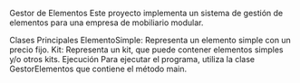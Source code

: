 Gestor de Elementos
Este proyecto implementa un sistema de gestión de elementos para una empresa de mobiliario modular.

Clases Principales
ElementoSimple: Representa un elemento simple con un precio fijo.
Kit: Representa un kit, que puede contener elementos simples y/o otros kits.
Ejecución
Para ejecutar el programa, utiliza la clase GestorElementos que contiene el método main.
